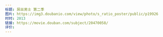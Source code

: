 ```yaml
---
标题: 屌丝男士 第二季
图片: https://img3.doubanio.com/view/photo/s_ratio_poster/public/p1992688617.webp
时时: 2013
链接: https://movie.douban.com/subject/20470058/
评价:
---
```


